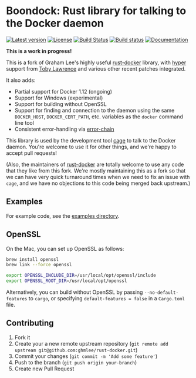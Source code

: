 # Boondock: Rust library for talking to the Docker daemon

[![Latest version](https://img.shields.io/crates/v/boondock.svg)](https://crates.io/crates/boondock) [![License](https://img.shields.io/crates/l/boondock.svg)](https://opensource.org/licenses/Apache-2.0) [![Build Status](https://travis-ci.org/faradayio/boondock.svg?branch=master)](https://travis-ci.org/faradayio/boondock) [![Build status](https://ci.appveyor.com/api/projects/status/yylowaj7rvdy7b9j?svg=true)](https://ci.appveyor.com/project/emk/boondock) [![Documentation](https://img.shields.io/badge/documentation-docs.rs-yellow.svg)](https://docs.rs/boondock/)

**This is a work in progress!**

This is a fork of Graham Lee's highly useful [rust-docker][] library,
with [hyper][] support from [Toby Lawrence][nuclearfurnace-docker] and
various other recent patches integrated.

It also adds:

- Partial support for Docker 1.12 (ongoing)
- Support for Windows (experimental)
- Support for building without OpenSSL
- Support for finding and connection to the daemon using the same
  `DOCKER_HOST`, `DOCKER_CERT_PATH`, etc. variables as the `docker` command
  line tool
- Consistent error-handling via [error-chain][]

This library is used by the development tool [cage][] to talk to the Docker
daemon.  You're welcome to use it for other things, and we're happy to
accept pull requests!

(Also, the maintainers of [rust-docker][] are totally welcome to use any
code that they like from this fork.  We're mostly maintaining this as a
fork so that we can have very quick turnaround times when we need to fix an
issue with `cage`, and we have no objections to this code being merged back
upstream.)

[rust-docker]: https://brson.github.io/error-chain/error_chain/index.html
[hyper]: http://hyper.rs/
[nuclearfurnace-docker]: https://github.com/nuclearfurnace/rust-docker
[error-chain]: https://brson.github.io/error-chain/error_chain/index.html
[cage]: http://cage.faraday.io/

## Examples

For example code, see the [examples directory](./examples).

## OpenSSL

On the Mac, you can set up OpenSSL as follows:

```bash
brew install openssl
brew link --force openssl

export OPENSSL_INCLUDE_DIR=/usr/local/opt/openssl/include
export OPENSSL_ROOT_DIR=/usr/local/opt/openssl
```

Alternatively, you can build without OpenSSL by passing
`--no-default-features` to `cargo`, or specifying `default-features =
false` in a `Cargo.toml` file.

## Contributing

1. Fork it
2. Create your a new remote upstream repository (`git remote add upstream git@github.com:ghmlee/rust-docker.git`)
3. Commit your changes (`git commit -m 'Add some feature'`)
4. Push to the branch (`git push origin your-branch`)
5. Create new Pull Request
